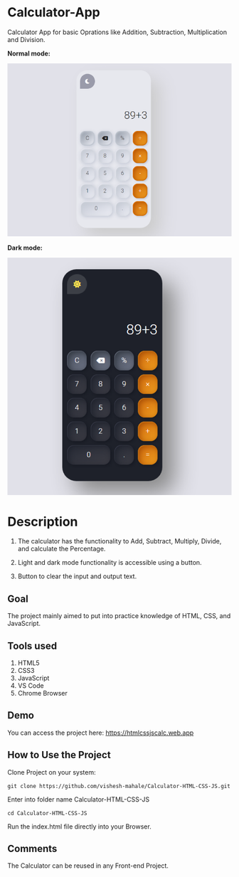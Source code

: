 
# Calculator-App

Calculator App for basic Oprations like Addition, Subtraction, Multiplication and Division. 

**Normal mode:**

![Light mode image](https://github.com/vishesh-mahale/Calculator-HTML-CSS-JS/blob/main/images/light-mode.png?raw=true)


**Dark mode:**

![Light mode image](https://github.com/vishesh-mahale/Calculator-HTML-CSS-JS/blob/main/images/dark-mode.png?raw=true)


# Description

1. The calculator has the functionality to Add, Subtract, Multiply, Divide, and calculate the Percentage.

2. Light and dark mode functionality is accessible using a button.

3. Button to clear the input and output text.


## Goal

The project mainly aimed to put into practice knowledge of HTML, CSS, and JavaScript.

## Tools used

1. HTML5
2. CSS3
3. JavaScript
4. VS Code
5. Chrome Browser


## Demo

You can access the project here: https://htmlcssjscalc.web.app


## How to Use the Project

Clone Project on your system:

```
git clone https://github.com/vishesh-mahale/Calculator-HTML-CSS-JS.git
```

Enter into folder name Calculator-HTML-CSS-JS
```
cd Calculator-HTML-CSS-JS
```

Run the index.html file directly into your Browser.


## Comments
The Calculator can be reused in any Front-end Project.

